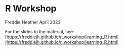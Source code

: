 # R Workshop

Freddie Heather
April 2023


For the slides to the material, see: 
[https://freddiejh.github.io/r_workshop/learning_R.html](https://freddiejh.github.io/r_workshop/learning_R.html)


